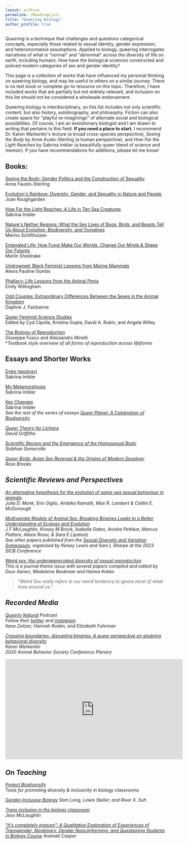 ```yaml
---
layout: archive
permalink: /ReadingList/
title: "Queering Biology"
author_profile: true
---
```


<i>Queering</i> is a technique that challenges and questions categorical concepts, especially those related to sexual identity, gender expression, and heteronormative assumptions. Applied to biology, queering interrogates narratives of what is "normal" and "abnormal" across the diversity of life on earth, including humans. How have the biological sciences constructed and policed modern categories of sex and gender identity? 

This page is a collection of works that have influenced my personal thinking on queering biology, and may be useful to others on a similar journey. There is no text book or complete go-to resource on this topic. Therefore, I have included works that are partially but not entirely relevant, and inclusion on this list should not be considered a wholesale endorsement. 

Queering biology is interdisciplinary, so this list includes not only scientific content, but also history, autobiography, and philosophy. Fiction can also create space for "playful re-imaginings" of alternate social and biological possibilities. Of course, I am an evolutionary biologist and I am drawn to writing that pertains to this field. <b>If you need a place to start</b>, I recommend Dr. Karen Warkentin's lecture (a broad cross-species perspective), <i>Sexing the Body</i> by Anne Austo-Sterling (a human perspective), and <i>How Far the Light Reaches</i> by Sabrina Imbler (a beautifully queer blend of science and memoir). If you have recommendations for additions, please let me know! 

## Books:

[Sexing the Body: Gender Politics and the Construction of Sexuality](https://www.basicbooks.com/titles/anne-fausto-sterling/sexing-the-body/9781541672895/)\
Anne Fausto-Sterling

[Evolution's Rainbow: Diversity, Gender, and Sexuality in Nature and People](https://www.ucpress.edu/book/9780520280458/evolutions-rainbow)\
Joan Roughgarden

[How Far the Light Reaches: A Life in Ten Sea Creatures](https://www.littlebrown.com/titles/sabrina-imbler/how-far-the-light-reaches/9780316540513/)\
Sabrina Imbler

[Nature's Nether Regions: What the Sex Lives of Bugs, Birds, and Beasts Tell Us About Evolution, Biodiversity, and Ourselves](https://www.penguinrandomhouse.com/books/313172/natures-nether-regions-by-menno-schilthuizen/)\
Menno Schilthuizen

[Entangled Life: How Fungi Make Our Worlds, Change Our Minds & Shape Our Futures](https://www.randomhousebooks.com/books/566795/)\
Merlin Sheldrake

[Undrowned: Black Feminist Lessons from Marine Mammals](https://www.akpress.org/undrowned.html)\
Alexis Pauline Gumbs

[Phallacy: Life Lessons from the Animal Penis](https://www.penguinrandomhouse.com/books/621131/phallacy-by-emily-willingham/)\
Emily Willingham

[Odd Couples: Extraordinary Differences Between the Sexes in the Animal Kingdom](https://press.princeton.edu/books/hardcover/9780691141961/odd-couples)\
Daphne J. Fairbairne

[Queer Feminist Science Studies](https://uwapress.uw.edu/book/9780295742571/queer-feminist-science-studies/)\
Edited by Cyd Cipolla, Kristina Gupta, David A. Rubin, and Angela Willey

[The Biology of Reproduction](https://www.cambridge.org/core/books/abs/biology-of-reproduction/biology-of-reproduction/8D0EE14B629734E7FBC6EAA25C5862CD)\
Giuseppe Fusco and Alessandro Minelli\
*<i>Textbook style overview of all forms of reproduction across lifeforms</i>


## Essays and Shorter Works

[Dyke (geology)](https://blacklawrencepress.com/books/dyke-geology/)\
Sabrina Imbler

[My Metamorphosis](https://www.harpersbazaar.com/culture/features/a42167371/insects-sabrina-imbler/)\
Sabrina Imbler

[Key Changes](https://orionmagazine.org/article/key-changes/)\
Sabrina Imbler\
<i>See the rest of the series of essays [Queer Planet: A Celebration of Biodiversity](https://orionmagazine.org/issue/spring-2025/)<i>

[Queer Theory for Lichens](/files/QueerTheoryLichens.pdf)\
David Griffiths

[Scientific Racism and the Emergence of the Homosexual Body](https://www.jstor.org/stable/pdf/3704199.pdf?casa_token=eR6_r2ouDx4AAAAA:62biUYJgrA96qCry6ZQrL1AAtEFmuLvyKjsZwVpm_n4DrFR6DVT55UDbI947U_2i8Aq0W-CVFv6dGIZMyiZRyAahpHvFlrbUxh0tclKBvvB-iWfRT9q27A)\
Siobhan Somerville

[Queer Birds: Avian Sex Reversal & the Origins of Modern Sexology](/files/BrooksQueerBirds.pdf)\
Ross Brooks

## Scientific Reviews and Perspectives

[An alternative hypothesis for the evolution of same-sex sexual behaviour in animals](https://www.researchgate.net/publication/337334393_An_alternative_hypothesis_for_the_evolution_of_same-sex_sexual_behaviour_in_animals)\
Julia D. Monk, Erin Giglio, Ambika Kamath, Max R. Lambert & Caitlin E. McDonough

[Multivariate Models of Animal Sex: Breaking Binaries Leads to a Better Understanding of Ecology and Evolution](https://doi.org/10.1093/icb/icad027)\
J F McLaughlin, Kinsey M Brock, Isabella Gates, Anisha Pethkar, Marcus Piattoni, Alexis Rossi, & Sara E Lipshutz\
<i>See other papers published from the [Sexual Diversity and Variation Symposium](https://academic.oup.com/icb/issue/63/4), organized by Kelsey Lewis and Sam L Sharpe at the 2023 SICB Conference<i>

[Weird sex: the underappreciated diversity of sexual reproduction](https://royalsocietypublishing.org/toc/rstb/2016/371/1706)\
This is a journal theme issue with several papers compiled and edited by Duur Aanen, Madeleine Beekman and Hanna Kokko

> "Weird Sex <i>really refers to our weird tendency to ignore most of what lives around us."</i>

## Recorded Media

[Queerly Natural](https://www.queerlynatural.com/podcast) Podcast\
Follow their [twitter](https://twitter.com/QueerlyNatural) and [instagram](https://www.instagram.com/queerlynatural/)\
Ilana Zeitzer, Hannah Roden, and Elizabeth Fuhrman

[Crossing boundaries, disrupting binaries: A queer perspective on studying behavioral diversity](https://www.youtube.com/watch?v=WCcyM8FoA54)\
Karen Warkentin\
2020 Animal Behavior Society Conference Plenary

<iframe width="560" height="315" src="https://www.youtube.com/embed/WCcyM8FoA54" title="YouTube video player" frameborder="0" allow="accelerometer; autoplay; clipboard-write; encrypted-media; gyroscope; picture-in-picture; web-share" allowfullscreen></iframe>

## On Teaching

[Project Biodiversify](https://projectbiodiversify.org/)\
Tools for promoting diversity & inclusivity in biology classrooms


[Gender-Inclusive Biology](https://www.genderinclusivebiology.com/)
Sam Long, Lewis Steller, and River X. Suh

[Trans inclusion in the biology classroom](https://www.jfmclaughlin.org/blog/trans-inclusion-in-the-biology-classroom)\
Jess McLaughlin

[“It’s completely erasure”: A Qualitative Exploration of Experiences of Transgender, Nonbinary, Gender Nonconforming, and Questioning Students in Biology Course](https://www.lifescied.org/doi/pdf/10.1187/cbe.21-12-0343)
Aramati Casper

